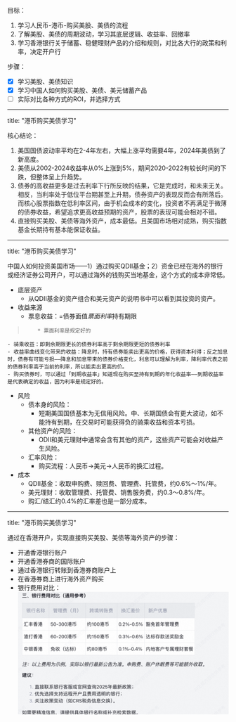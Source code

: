 目标：

1. 学习人民币-港币-购买美股、美债的流程
2. 了解美股、美债的周期波动，学习其底层逻辑、收益率、回撤率
3. 学习香港银行关于储蓄、稳健理财产品的介绍和规则，对比各大行的政策和利率，决定开户行

步骤：

- [x] 学习美股、美债知识
- [x] 学习中国人如何购买美股、美债、美元储蓄产品
- [ ] 实际对比各种方式的ROI，并选择方式

---
title: "港币购买美债学习"

核心结论：

1. 美国国债波动率平均在2-4年左右，大幅上涨平均需要4年，2024年美债到了新高度。
2. 美债从2002-2024收益率从0%上涨到5%，期间2020-2022有较长时间的下跌，但整体呈上升趋势。
3. <font style="color:rgb(38, 38, 38);">债券的高收益更多是过去利率下行所反映的结果，它是完成时，和未来无关。相反，当利率处于低位平台期甚至上升期，债券资产的表现反而会有所落后。而核心股票指数在低利率区间，由于机会成本的变化，投资者不再满足于微薄的债券收益，希望追求更高收益预期的资产，股票的表现可能会相对不错。</font>
4. <font style="color:rgb(38, 38, 38);">直接购买美股、美债等海外资产，成本最低。且美国市场相对成熟，购买指数基金长期持有基本能保证收益。</font>

---
title: "港币购买美债学习"

中国人如何投资美国市场——1）通过购买QDII基金；2）资金已经在海外的银行或经济证券公司开户，可以通过海外的钱购买当地基金，这个方式的成本非常低。

+ 底层资产
    - 从QDII基金的资产组合和美元资产的说明书中可以看到其投资的资产。
+ 收益来源
    - 票息收益：=债券面值*票面利率*持有期限

>         * 票面利率是规定好的
>

    - 骑乘收益：即剩余期限更长的债券利率高于剩余期限更短的债券利率
    - 收益率曲线变化带来的收益：降息时，持有债券能卖出更高的价格，获得资本利得；反之加息时，债券有可能亏损——降息和加息带来的债券价格变化，利息可以理解为利率，降利率代表之前的债券利率高于当前的利率，所以能卖出更高的价。
    - 购买债券时，可以通过「到期收益率」知道现在购买至持有到期的年化收益率——到期收益率是代表确定的收益，因为利率是规定好的。
+ 风险
    - 债本身的风险：
        * 短期美国国债基本为无信用风险。中、长期国债会有更大波动，如不能持有到期，在交易时可能获得负的骑乘收益和资本亏损。
    - 其他资产的风险：
        * ODII和美元理财中通常会含有其他的资产，这些资产可能会对收益产生风险。
    - 汇率风险：
        * 购买流程：人民币->美元->人民币的换汇过程。
+ 成本
    - QDII基金：收取申购费、赎回费、管理费、托管费，约0.6%～1%/年。
    - 美元理财：收取管理费、托管费、销售服务费，约0.3～0.8%/年。
    - 购汇/结汇约0.4%的汇率差也是一部分成本。

---
title: "港币购买美债学习"

通过在香港开户，实现直接购买美股、美债等海外资产的步骤：

+ 开通香港银行账户
+ 开通香港券商的国际账户
+ 通过香港银行转账到香港券商账户上
+ 在香港券商上进行海外资产购买
+ 银行费用对比：![](/assets/images/posts/product-management/港币购买美债学习/image_1.png)


